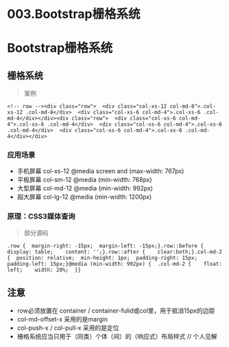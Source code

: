 # 003.Bootstrap栅格系统

# Bootstrap栅格系统

## 栅格系统

> 案例

```
<!-- row --><div class="row">  <div class="col-xs-12 col-md-8">.col-xs-12 .col-md-8</div>  <div class="col-xs-6 col-md-4">.col-xs-6 .col-md-4</div></div><div class="row">  <div class="col-xs-6 col-md-4">.col-xs-6 .col-md-4</div>  <div class="col-xs-6 col-md-4">.col-xs-6 .col-md-4</div>  <div class="col-xs-6 col-md-4">.col-xs-6 .col-md-4</div></div>
```

### 应用场景

- 手机屏幕 col-xs-12 @media screen and (max-width: 767px)
- 平板屏幕 col-sm-12 @media (min-width: 768px)
- 大型屏幕 col-md-12 @media (min-width: 992px)
- 超大屏幕 col-lg-12 @media (min-width: 1200px)

### 原理：CSS3媒体查询

> 部分源码

```
.row {  margin-right: -15px;  margin-left: -15px;}.row::before {    display: table;    content: '';}.row::after {    clear:both;}.col-md-2 {  position: relative;  min-height: 1px;  padding-right: 15px;  padding-left: 15px;}@media (min-width: 992px) {  .col-md-2 {    float: left;    width: 20%;  }}
```

## 注意

- row必须放置在 container / container-fulid或col里，用于抵消15px的边距
- col-md-offset-x 采用的是margin
- col-push-x / col-pull-x 采用的是定位
- 栅格系统应当只用于（同类）个体（间）的（响应式）布局样式 // 个人见解
